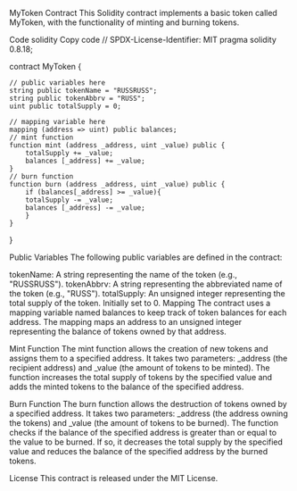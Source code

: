 MyToken Contract
This Solidity contract implements a basic token called MyToken, with the functionality of minting and burning tokens.

Code
solidity
Copy code
// SPDX-License-Identifier: MIT
pragma solidity 0.8.18;

contract MyToken {

    // public variables here
    string public tokenName = "RUSSRUSS";
    string public tokenAbbrv = "RUSS";
    uint public totalSupply = 0;

    // mapping variable here
    mapping (address => uint) public balances;
    // mint function
    function mint (address _address, uint _value) public {
        totalSupply += _value;
        balances [_address] += _value;    
    }
    // burn function
    function burn (address _address, uint _value) public {
        if (balances[_address] >= _value){
        totalSupply -= _value;
        balances [_address] -= _value;  
        }   
    }
}

Public Variables
The following public variables are defined in the contract:

tokenName: A string representing the name of the token (e.g., "RUSSRUSS").
tokenAbbrv: A string representing the abbreviated name of the token (e.g., "RUSS").
totalSupply: An unsigned integer representing the total supply of the token. Initially set to 0.
Mapping
The contract uses a mapping variable named balances to keep track of token balances for each address. The mapping maps an address to an unsigned integer representing the balance of tokens owned by that address.

Mint Function
The mint function allows the creation of new tokens and assigns them to a specified address. It takes two parameters: _address (the recipient address) and _value (the amount of tokens to be minted). The function increases the total supply of tokens by the specified value and adds the minted tokens to the balance of the specified address.

Burn Function
The burn function allows the destruction of tokens owned by a specified address. It takes two parameters: _address (the address owning the tokens) and _value (the amount of tokens to be burned). The function checks if the balance of the specified address is greater than or equal to the value to be burned. If so, it decreases the total supply by the specified value and reduces the balance of the specified address by the burned tokens.

License
This contract is released under the MIT License.
